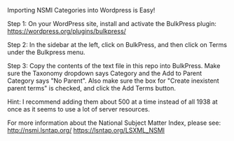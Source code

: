 Importing NSMI Categories into Wordpress is Easy!

Step 1: On your WordPress site, install and activate the BulkPress plugin: https://wordpress.org/plugins/bulkpress/

Step 2: In the sidebar at the left, click on BulkPress, and then click on Terms under the Bulkpress menu.

Step 3: Copy the contents of the text file in this repo into BulkPress. Make sure the Taxonomy dropdown says Category and the Add to Parent Category says "No Parent". Also make sure the box for "Create inexistent parent terms" is checked, and click the Add Terms button.

Hint: I recommend adding them about 500 at a time instead of all 1938 at once as it seems to use a lot of server resources.

For more information about the National Subject Matter Index, please see:
http://nsmi.lsntap.org/
https://lsntap.org/LSXML_NSMI


